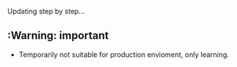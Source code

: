 Updating step by step...

## :Warning: important

- Temporarily not suitable for production envioment, only learning.
